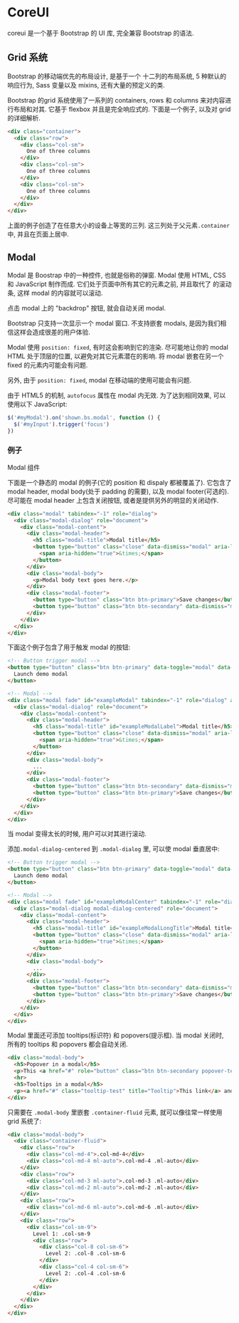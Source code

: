 # CoreUI

coreui 是一个基于 Bootstrap 的 UI 库, 完全兼容 Bootstrap 的语法.

## Grid 系统

Bootstrap 的移动端优先的布局设计, 是基于一个 十二列的布局系统, 5 种默认的响应行为, Sass 变量以及 mixins, 还有大量的预定义的类.

Bootstrap 的grid 系统使用了一系列的 containers, rows 和 columns 来对内容进行布局和对其. 它基于 flexbox 并且是完全响应式的. 下面是一个例子, 以及对 grid 的详细解析.

```html
<div class="container">
  <div class="row">
    <div class="col-sm">
      One of three columns
    </div>
    <div class="col-sm">
      One of three columns
    </div>
    <div class="col-sm">
      One of three columns
    </div>
  </div>
</div>
```

上面的例子创造了在任意大小的设备上等宽的三列. 这三列处于父元素`.container` 中, 并且在页面上居中.





## Modal

Modal 是 Boostrap 中的一种控件, 也就是俗称的弹窗.  Modal 使用 HTML, CSS 和 JavaScript 制作而成. 它们处于页面中所有其它的元素之前, 并且取代了 <body> 的滚动条, 这样 modal 的内容就可以滚动.

点击 modal 上的 "backdrop" 按钮, 就会自动关闭 modal.

Bootstrap 只支持一次显示一个 modal 窗口. 不支持嵌套 modals, 是因为我们相信这样会造成很差的用户体验.

Modal 使用 `position: fixed`, 有时这会影响到它的渲染. 尽可能地让你的 modal HTML 处于顶层的位置, 以避免对其它元素潜在的影响. 将 modal 嵌套在另一个 fixed 的元素内可能会有问题.

另外, 由于 `position: fixed`, modal 在移动端的使用可能会有问题.

由于 HTML5 的机制, `autofocus` 属性在 modal 内无效. 为了达到相同效果, 可以使用以下 JavaScript:

```js
$('#myModal').on('shown.bs.modal', function () {
  $('#myInput').trigger('focus')
})
```

### 例子

Modal 组件

下面是一个静态的 modal 的例子(它的 position 和 dispaly 都被覆盖了). 它包含了 modal header, modal body(处于 padding 的需要), 以及 modal footer(可选的). 尽可能在 modal header 上包含关闭按钮, 或者是提供另外的明显的关闭动作.

```html
<div class="modal" tabindex="-1" role="dialog">
  <div class="modal-dialog" role="document">
    <div class="modal-content">
      <div class="modal-header">
        <h5 class="modal-title">Modal title</h5>
        <button type="button" class="close" data-dismiss="modal" aria-label="Close">
          <span aria-hidden="true">&times;</span>
        </button>
      </div>
      <div class="modal-body">
        <p>Modal body text goes here.</p>
      </div>
      <div class="modal-footer">
        <button type="button" class="btn btn-primary">Save changes</button>
        <button type="button" class="btn btn-secondary" data-dismiss="modal">Close</button>
      </div>
    </div>
  </div>
</div>
```

下面这个例子包含了用于触发 modal 的按钮:

```html
<!-- Button trigger modal -->
<button type="button" class="btn btn-primary" data-toggle="modal" data-target="#exampleModal">
  Launch demo modal
</button>

<!-- Modal -->
<div class="modal fade" id="exampleModal" tabindex="-1" role="dialog" aria-labelledby="exampleModalLabel" aria-hidden="true">
  <div class="modal-dialog" role="document">
    <div class="modal-content">
      <div class="modal-header">
        <h5 class="modal-title" id="exampleModalLabel">Modal title</h5>
        <button type="button" class="close" data-dismiss="modal" aria-label="Close">
          <span aria-hidden="true">&times;</span>
        </button>
      </div>
      <div class="modal-body">
        ...
      </div>
      <div class="modal-footer">
        <button type="button" class="btn btn-secondary" data-dismiss="modal">Close</button>
        <button type="button" class="btn btn-primary">Save changes</button>
      </div>
    </div>
  </div>
</div>
```

当 modal 变得太长的时候, 用户可以对其进行滚动.

添加`.modal-dialog-centered` 到 `.modal-dialog` 里, 可以使 modal 垂直居中:

```html
<!-- Button trigger modal -->
<button type="button" class="btn btn-primary" data-toggle="modal" data-target="#exampleModalCenter">
  Launch demo modal
</button>

<!-- Modal -->
<div class="modal fade" id="exampleModalCenter" tabindex="-1" role="dialog" aria-labelledby="exampleModalCenterTitle" aria-hidden="true">
  <div class="modal-dialog modal-dialog-centered" role="document">
    <div class="modal-content">
      <div class="modal-header">
        <h5 class="modal-title" id="exampleModalLongTitle">Modal title</h5>
        <button type="button" class="close" data-dismiss="modal" aria-label="Close">
          <span aria-hidden="true">&times;</span>
        </button>
      </div>
      <div class="modal-body">
        ...
      </div>
      <div class="modal-footer">
        <button type="button" class="btn btn-secondary" data-dismiss="modal">Close</button>
        <button type="button" class="btn btn-primary">Save changes</button>
      </div>
    </div>
  </div>
</div>
```

Modal 里面还可添加 tooltips(标识符) 和 popovers(提示框). 当 modal 关闭时, 所有的 tooltips 和 popovers 都会自动关闭.

```html
<div class="modal-body">
  <h5>Popover in a modal</h5>
  <p>This <a href="#" role="button" class="btn btn-secondary popover-test" title="Popover title" data-content="Popover body content is set in this attribute.">button</a> triggers a popover on click.</p>
  <hr>
  <h5>Tooltips in a modal</h5>
  <p><a href="#" class="tooltip-test" title="Tooltip">This link</a> and <a href="#" class="tooltip-test" title="Tooltip">that link</a> have tooltips on hover.</p>
</div>
```

只需要在 `.modal-body` 里嵌套 `.container-fluid` 元素, 就可以像往常一样使用 grid 系统了:

```html
<div class="modal-body">
  <div class="container-fluid">
    <div class="row">
      <div class="col-md-4">.col-md-4</div>
      <div class="col-md-4 ml-auto">.col-md-4 .ml-auto</div>
    </div>
    <div class="row">
      <div class="col-md-3 ml-auto">.col-md-3 .ml-auto</div>
      <div class="col-md-2 ml-auto">.col-md-2 .ml-auto</div>
    </div>
    <div class="row">
      <div class="col-md-6 ml-auto">.col-md-6 .ml-auto</div>
    </div>
    <div class="row">
      <div class="col-sm-9">
        Level 1: .col-sm-9
        <div class="row">
          <div class="col-8 col-sm-6">
            Level 2: .col-8 .col-sm-6
          </div>
          <div class="col-4 col-sm-6">
            Level 2: .col-4 .col-sm-6
          </div>
        </div>
      </div>
    </div>
  </div>
</div>
```

